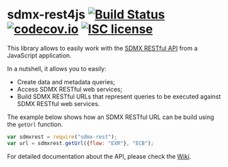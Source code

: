 # sdmx-rest4js [![Build Status](https://travis-ci.org/sosna/sdmx-rest4js.svg?branch=master)](https://travis-ci.org/sosna/sdmx-rest4js) [![codecov.io](https://codecov.io/github/sosna/sdmx-rest4js/coverage.svg?branch=master)](https://codecov.io/github/sosna/sdmx-rest4js?branch=master) [![ISC license](https://img.shields.io/badge/license-ISC%20license-brightgreen.svg)](https://en.wikipedia.org/wiki/ISC_license)

This library allows to easily work with the [SDMX RESTful API](https://github.com/sdmx-twg/sdmx-rest) from a JavaScript application.

In a nutshell, it allows you to easily:
- Create data and metadata queries;
- Access SDMX RESTful web services;
- Build SDMX RESTful URLs that represent queries to be executed against SDMX RESTful web services.

The example below shows how an SDMX RESTful URL can be build using the `getUrl` function.

```JavaScript
var sdmxrest = require("sdmx-rest");
var url = sdmxrest.getUrl({flow: "EXR"}, "ECB");
```

For detailed documentation about the API, please check the [Wiki](https://github.com/sosna/sdmx-rest4js/wiki).
